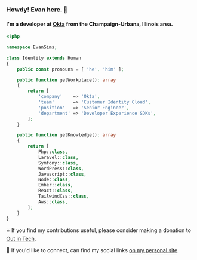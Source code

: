 ### Howdy! Evan here. 👋

#### I'm a developer at [Okta](https://okta.com) from the Champaign-Urbana, Illinois area.

```php
<?php

namespace EvanSims;

class Identity extends Human
{
    public const pronouns = [ 'he', 'him' ];

    public function getWorkplace(): array
    {
        return [
            'company'    => 'Okta',
            'team'       => 'Customer Identity Cloud',
            'position'   => 'Senior Engineer',
            'department' => 'Developer Experience SDKs',
        ];
    }

    public function getKnowledge(): array
    {
        return [
            Php::class,
            Laravel::class,
            Symfony::class,
            WordPress::class,
            Javascript::class,
            Node::class,
            Ember::class,
            React::class,
            TailwindCss::class,
            Aws::class,
        ];
    }
}
```

⭐ If you find my contributions useful, please consider making a donation to [Out in Tech](https://outintech.com/).

🤝 If you'd like to connect, can find my social links [on my personal site](https://evansims.com/).
